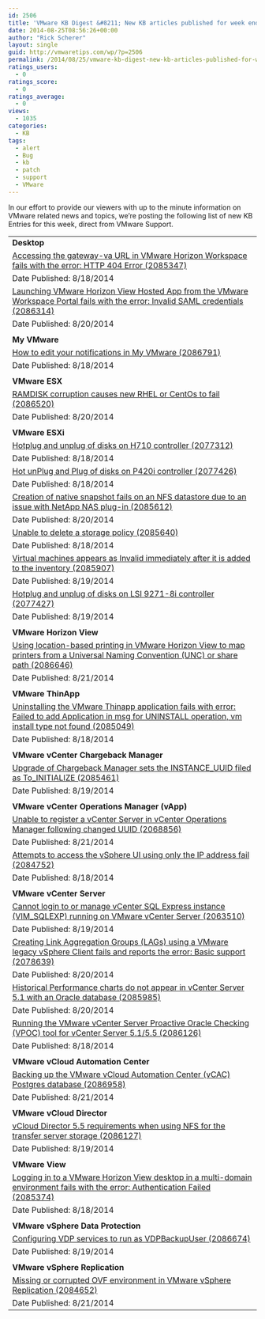 ```yaml
---
id: 2506
title: 'VMware KB Digest &#8211; New KB articles published for week ending 8/23/14'
date: 2014-08-25T08:56:26+00:00
author: "Rick Scherer"
layout: single
guid: http://vmwaretips.com/wp/?p=2506
permalink: /2014/08/25/vmware-kb-digest-new-kb-articles-published-for-week-ending-82314/
ratings_users:
  - 0
ratings_score:
  - 0
ratings_average:
  - 0
views:
  - 1035
categories:
  - KB
tags:
  - alert
  - Bug
  - kb
  - patch
  - support
  - VMware
---
```

In our effort to provide our viewers with up to the minute information on VMware related news and topics, we&#8217;re posting the following list of new KB Entries for this week, direct from VMware Support.

<!--more-->

<table border="0" cellspacing="0" cellpadding="0">
  <tr>
    <td valign="top" width="727">
      <strong>Desktop</strong>
    </td>
  </tr>
  
  <tr>
    <td valign="top" width="727">
      <a href="http://vmw.re/1rv4UWm">Accessing the gateway-va URL in VMware Horizon Workspace fails with the error: HTTP 404 Error (2085347)</a>
    </td>
  </tr>
  
  <tr>
    <td valign="top" width="727">
      Date Published: 8/18/2014
    </td>
  </tr>
  
  <tr>
    <td valign="top" width="727">
      <a href="http://vmw.re/1zsOkVu">Launching VMware Horizon View Hosted App from the VMware Workspace Portal fails with the error: Invalid SAML credentials (2086314)</a>
    </td>
  </tr>
  
  <tr>
    <td valign="top" width="727">
      Date Published: 8/20/2014
    </td>
  </tr>
  
  <tr>
    <td valign="top" width="727">
    </td>
  </tr>
  
  <tr>
    <td valign="top" width="727">
      <strong>My VMware</strong>
    </td>
  </tr>
  
  <tr>
    <td valign="top" width="727">
      <a href="http://vmw.re/1rv4UWn">How to edit your notifications in My VMware (2086791)</a>
    </td>
  </tr>
  
  <tr>
    <td valign="top" width="727">
      Date Published: 8/18/2014
    </td>
  </tr>
  
  <tr>
    <td valign="top" width="727">
    </td>
  </tr>
  
  <tr>
    <td valign="top" width="727">
      <strong>VMware ESX</strong>
    </td>
  </tr>
  
  <tr>
    <td valign="top" width="727">
      <a href="http://vmw.re/1zsOlZA">RAMDISK corruption causes new RHEL or CentOs to fail (2086520)</a>
    </td>
  </tr>
  
  <tr>
    <td valign="top" width="727">
      Date Published: 8/20/2014
    </td>
  </tr>
  
  <tr>
    <td valign="top" width="727">
    </td>
  </tr>
  
  <tr>
    <td valign="top" width="727">
      <strong>VMware ESXi</strong>
    </td>
  </tr>
  
  <tr>
    <td valign="top" width="727">
      <a href="http://vmw.re/1rv4WgZ">Hotplug and unplug of disks on H710 controller (2077312)</a>
    </td>
  </tr>
  
  <tr>
    <td valign="top" width="727">
      Date Published: 8/18/2014
    </td>
  </tr>
  
  <tr>
    <td valign="top" width="727">
      <a href="http://vmw.re/1zsOlZB">Hot unPlug and Plug of disks on P420i controller (2077426)</a>
    </td>
  </tr>
  
  <tr>
    <td valign="top" width="727">
      Date Published: 8/18/2014
    </td>
  </tr>
  
  <tr>
    <td valign="top" width="727">
      <a href="http://vmw.re/1zsOmfO">Creation of native snapshot fails on an NFS datastore due to an issue with NetApp NAS plug-in (2085612)</a>
    </td>
  </tr>
  
  <tr>
    <td valign="top" width="727">
      Date Published: 8/20/2014
    </td>
  </tr>
  
  <tr>
    <td valign="top" width="727">
      <a href="http://vmw.re/1zsOlbU">Unable to delete a storage policy (2085640)</a>
    </td>
  </tr>
  
  <tr>
    <td valign="top" width="727">
      Date Published: 8/18/2014
    </td>
  </tr>
  
  <tr>
    <td valign="top" width="727">
      <a href="http://vmw.re/1zsOlbV">Virtual machines appears as Invalid immediately after it is added to the inventory (2085907)</a>
    </td>
  </tr>
  
  <tr>
    <td valign="top" width="727">
      Date Published: 8/19/2014
    </td>
  </tr>
  
  <tr>
    <td valign="top" width="727">
      <a href="http://vmw.re/1rv4UWq">Hotplug and unplug of disks on LSI 9271-8i controller (2077427)</a>
    </td>
  </tr>
  
  <tr>
    <td valign="top" width="727">
      Date Published: 8/19/2014
    </td>
  </tr>
  
  <tr>
    <td valign="top" width="727">
    </td>
  </tr>
  
  <tr>
    <td valign="top" width="727">
      <strong>VMware Horizon View</strong>
    </td>
  </tr>
  
  <tr>
    <td valign="top" width="727">
      <a href="http://vmw.re/1rv4UWr">Using location-based printing in VMware Horizon View to map printers from a Universal Naming Convention (UNC) or share path (2086646)</a>
    </td>
  </tr>
  
  <tr>
    <td valign="top" width="727">
      Date Published: 8/21/2014
    </td>
  </tr>
  
  <tr>
    <td valign="top" width="727">
    </td>
  </tr>
  
  <tr>
    <td valign="top" width="727">
      <strong>VMware ThinApp</strong>
    </td>
  </tr>
  
  <tr>
    <td valign="top" width="727">
      <a href="http://vmw.re/1zsOmfW">Uninstalling the VMware Thinapp application fails with error: Failed to add Application in msg for UNINSTALL operation, vm install type not found (2085049)</a>
    </td>
  </tr>
  
  <tr>
    <td valign="top" width="727">
      Date Published: 8/18/2014
    </td>
  </tr>
  
  <tr>
    <td valign="top" width="727">
    </td>
  </tr>
  
  <tr>
    <td valign="top" width="727">
      <strong>VMware vCenter Chargeback Manager</strong>
    </td>
  </tr>
  
  <tr>
    <td valign="top" width="727">
      <a href="http://vmw.re/1zsOlbZ">Upgrade of Chargeback Manager sets the INSTANCE_UUID filed as To_INITIALIZE (2085461)</a>
    </td>
  </tr>
  
  <tr>
    <td valign="top" width="727">
      Date Published: 8/19/2014
    </td>
  </tr>
  
  <tr>
    <td valign="top" width="727">
    </td>
  </tr>
  
  <tr>
    <td valign="top" width="727">
      <strong>VMware vCenter Operations Manager (vApp)</strong>
    </td>
  </tr>
  
  <tr>
    <td valign="top" width="727">
      <a href="http://vmw.re/1zsOlc0">Unable to register a vCenter Server in vCenter Operations Manager following changed UUID (2068856)</a>
    </td>
  </tr>
  
  <tr>
    <td valign="top" width="727">
      Date Published: 8/21/2014
    </td>
  </tr>
  
  <tr>
    <td valign="top" width="727">
      <a href="http://vmw.re/1zsOlsh">Attempts to access the vSphere UI using only the IP address fail (2084752)</a>
    </td>
  </tr>
  
  <tr>
    <td valign="top" width="727">
      Date Published: 8/18/2014
    </td>
  </tr>
  
  <tr>
    <td valign="top" width="727">
    </td>
  </tr>
  
  <tr>
    <td valign="top" width="727">
      <strong>VMware vCenter Server</strong>
    </td>
  </tr>
  
  <tr>
    <td valign="top" width="727">
      <a href="http://vmw.re/1rv4VcG">Cannot login to or manage vCenter SQL Express instance (VIM_SQLEXP) running on VMware vCenter Server (2063510)</a>
    </td>
  </tr>
  
  <tr>
    <td valign="top" width="727">
      Date Published: 8/19/2014
    </td>
  </tr>
  
  <tr>
    <td valign="top" width="727">
      <a href="http://vmw.re/1zsOmfZ">Creating Link Aggregation Groups (LAGs) using a VMware legacy vSphere Client fails and reports the error: Basic support (2078639)</a>
    </td>
  </tr>
  
  <tr>
    <td valign="top" width="727">
      Date Published: 8/20/2014
    </td>
  </tr>
  
  <tr>
    <td valign="top" width="727">
      <a href="http://vmw.re/1zsOmg0">Historical Performance charts do not appear in vCenter Server 5.1 with an Oracle database (2085985)</a>
    </td>
  </tr>
  
  <tr>
    <td valign="top" width="727">
      Date Published: 8/20/2014
    </td>
  </tr>
  
  <tr>
    <td valign="top" width="727">
      <a href="http://vmw.re/1rv4Wxi">Running the VMware vCenter Server Proactive Oracle Checking (VPOC) tool for vCenter Server 5.1/5.5 (2086126)</a>
    </td>
  </tr>
  
  <tr>
    <td valign="top" width="727">
      Date Published: 8/18/2014
    </td>
  </tr>
  
  <tr>
    <td valign="top" width="727">
    </td>
  </tr>
  
  <tr>
    <td valign="top" width="727">
      <strong>VMware vCloud Automation Center </strong>
    </td>
  </tr>
  
  <tr>
    <td valign="top" width="727">
      <a href="http://vmw.re/1rv4Wxj">Backing up the VMware vCloud Automation Center (vCAC) Postgres database (2086958)</a>
    </td>
  </tr>
  
  <tr>
    <td valign="top" width="727">
      Date Published: 8/21/2014
    </td>
  </tr>
  
  <tr>
    <td valign="top" width="727">
    </td>
  </tr>
  
  <tr>
    <td valign="top" width="727">
      <strong>VMware vCloud Director</strong>
    </td>
  </tr>
  
  <tr>
    <td valign="top" width="727">
      <a href="http://vmw.re/1rv4Wxk">vCloud Director 5.5 requirements when using NFS for the transfer server storage (2086127)</a>
    </td>
  </tr>
  
  <tr>
    <td valign="top" width="727">
      Date Published: 8/19/2014
    </td>
  </tr>
  
  <tr>
    <td valign="top" width="727">
    </td>
  </tr>
  
  <tr>
    <td valign="top" width="727">
      <strong>VMware View</strong>
    </td>
  </tr>
  
  <tr>
    <td valign="top" width="727">
      <a href="http://vmw.re/1zsOlss">Logging in to a VMware Horizon View desktop in a multi-domain environment fails with the error: Authentication Failed (2085374)</a>
    </td>
  </tr>
  
  <tr>
    <td valign="top" width="727">
      Date Published: 8/18/2014
    </td>
  </tr>
  
  <tr>
    <td valign="top" width="727">
    </td>
  </tr>
  
  <tr>
    <td valign="top" width="727">
      <strong>VMware vSphere Data Protection </strong>
    </td>
  </tr>
  
  <tr>
    <td valign="top" width="727">
      <a href="http://vmw.re/1zsOmg5">Configuring VDP services to run as VDPBackupUser (2086674)</a>
    </td>
  </tr>
  
  <tr>
    <td valign="top" width="727">
      Date Published: 8/19/2014
    </td>
  </tr>
  
  <tr>
    <td valign="top" width="727">
    </td>
  </tr>
  
  <tr>
    <td valign="top" width="727">
      <strong>VMware vSphere Replication</strong>
    </td>
  </tr>
  
  <tr>
    <td valign="top" width="727">
      <a href="http://vmw.re/1rv4Wxn">Missing or corrupted OVF environment in VMware vSphere Replication (2084652)</a>
    </td>
  </tr>
  
  <tr>
    <td valign="top" width="727">
      Date Published: 8/21/2014
    </td>
  </tr>
</table>

<div class="feedflare">
</div>